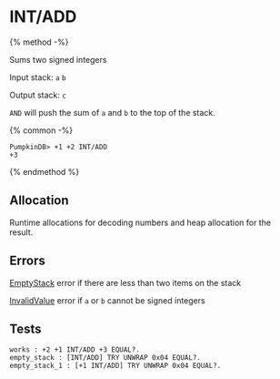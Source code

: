 INT/ADD
===

{% method -%}

Sums two signed integers

Input stack: `a` `b`

Output stack: `c`

`AND` will push the sum of `a` and `b` to the top of the stack.

{% common -%}

```
PumpkinDB> +1 +2 INT/ADD
+3
```

{% endmethod %}

## Allocation

Runtime allocations for decoding numbers and heap allocation
for the result.

## Errors

[EmptyStack](../errors/EmptyStack.md) error if there are less than two items on the stack

[InvalidValue](../errors/InvalidValue.md) error if `a` or `b` cannot be signed integers

## Tests

```test
works : +2 +1 INT/ADD +3 EQUAL?.
empty_stack : [INT/ADD] TRY UNWRAP 0x04 EQUAL?.
empty_stack_1 : [+1 INT/ADD] TRY UNWRAP 0x04 EQUAL?.
```
